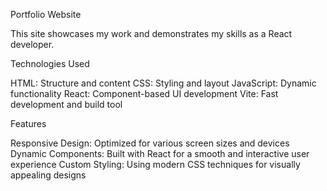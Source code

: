 Portfolio Website

This site showcases my work and demonstrates my skills as a React developer.

Technologies Used

HTML: Structure and content
CSS: Styling and layout
JavaScript: Dynamic functionality
React: Component-based UI development
Vite: Fast development and build tool

Features

Responsive Design: Optimized for various screen sizes and devices
Dynamic Components: Built with React for a smooth and interactive user experience
Custom Styling: Using modern CSS techniques for visually appealing designs

